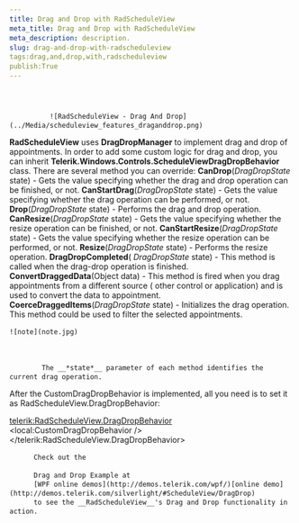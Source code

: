 ```yaml
---
title: Drag and Drop with RadScheduleView
meta_title: Drag and Drop with RadScheduleView
meta_description: description.
slug: drag-and-drop-with-radscheduleview
tags:drag,and,drop,with,radscheduleview
publish:True
---
```



# 


                 
              ![RadScheduleView - Drag And Drop](../Media/scheduleview_features_draganddrop.png)

__RadScheduleView__ uses __DragDropManager__ to implement drag and drop of appointments. In order to add some custom logic for drag and drop, you can inherit __Telerik.Windows.Controls.ScheduleViewDragDropBehavior__ class. There are several method you can override:
        __CanDrop__(*DragDropState* state) - Gets the value specifying whether the drag and drop operation can be finished, or not.
          __CanStartDrag__(*DragDropState* state) - Gets the value specifying whether the drag operation can be performed, or not.
          __Drop__(*DragDropState* state) - Performs the drag and drop operation.
          __CanResize__(*DragDropState* state) - Gets the value specifying whether the resize operation can be finished, or not.
          __CanStartResize__(*DragDropState* state) - Gets the value specifying whether the resize operation can be performed, or not.
          __Resize__(*DragDropState* state) - Performs the resize operation.
          __DragDropCompleted__( *DragDropState* state) -  This method is called when the drag-drop operation is finished.
          __ConvertDraggedData__(Object data) - This method is fired when you drag appointments from a different source ( other control or application) and is used to convert the data to appointment.
          __CoerceDraggedItems__(*DragDropState* state) - Initializes the drag operation. This method could be used to filter the selected appointments.
          


    ![note](note.jpg)
    	


            The __*state*__ parameter of each method identifies the current drag operation.
          

After the CustomDragDropBehavior is implemented, all you need is to set it as RadScheduleView.DragDropBehavior:


<telerik:RadScheduleView.DragDropBehavior>
  <local:CustomDragDropBehavior />
</telerik:RadScheduleView.DragDropBehavior>


          Check out the 
          
          Drag and Drop Example at 
          [WPF online demos](http://demos.telerik.com/wpf/)[online demo](http://demos.telerik.com/silverlight/#ScheduleView/DragDrop)
          to see the __RadScheduleView__'s Drag and Drop functionality in action.
        
